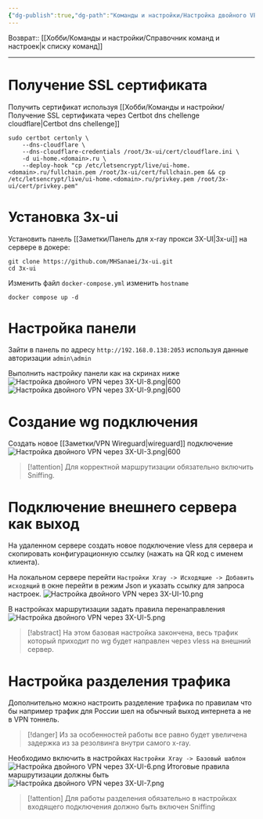 ```yaml
---
{"dg-publish":true,"dg-path":"Команды и настройки/Настройка двойного VPN через 3X-UI.md","permalink":"/komandy-i-nastrojki/nastrojka-dvojnogo-vpn-cherez-3-x-ui/","updated":"2024-09-03T16:11:27+03:00"}
---
```


Возврат:: [[Хобби/Команды и настройки/Справочник команд и настроек\|к списку команд]]

---
# Получение SSL сертификата

Получить сертификат используя [[Хобби/Команды и настройки/Получение SSL сертификата через Certbot dns chellenge cloudflare\|Certbot dns chellenge]] 

```shell
sudo certbot certonly \
	--dns-cloudflare \  
	--dns-cloudflare-credentials /root/3x-ui/cert/cloudflare.ini \
	-d ui-home.<domain>.ru \
	--deploy-hook "cp /etc/letsencrypt/live/ui-home.<domain>.ru/fullchain.pem /root/3x-ui/cert/fullchain.pem && cp /etc/letsencrypt/live/ui-home.<domain>.ru/privkey.pem /root/3x-ui/cert/privkey.pem"
```

# Установка 3x-ui

Установить панель [[Заметки/Панель для x-ray прокси 3X-UI\|3x-ui]] на сервере в докере:

```shell
git clone https://github.com/MHSanaei/3x-ui.git
cd 3x-ui
```

Изменить файл `docker-compose.yml` изменить `hostname`

```shell
docker compose up -d
```

# Настройка панели

Зайти в панель по адресу `http://192.168.0.138:2053` используя данные авторизации `admin\admin`

Выполнить настройку панели как на скринах ниже
![Настройка двойного VPN через 3X-UI-8.png|600](/img/user/%D0%98%D1%81%D1%85%D0%BE%D0%B4%D0%BD%D0%B8%D0%BA%D0%B8/%D0%9D%D0%B0%D1%81%D1%82%D1%80%D0%BE%D0%B9%D0%BA%D0%B0%20%D0%B4%D0%B2%D0%BE%D0%B9%D0%BD%D0%BE%D0%B3%D0%BE%20VPN%20%D1%87%D0%B5%D1%80%D0%B5%D0%B7%203X-UI-8.png)
![Настройка двойного VPN через 3X-UI-9.png|600](/img/user/%D0%98%D1%81%D1%85%D0%BE%D0%B4%D0%BD%D0%B8%D0%BA%D0%B8/%D0%9D%D0%B0%D1%81%D1%82%D1%80%D0%BE%D0%B9%D0%BA%D0%B0%20%D0%B4%D0%B2%D0%BE%D0%B9%D0%BD%D0%BE%D0%B3%D0%BE%20VPN%20%D1%87%D0%B5%D1%80%D0%B5%D0%B7%203X-UI-9.png)
# Создание wg подключения

Создать новое [[Заметки/VPN Wireguard\|wireguard]] подключение 
![Настройка двойного VPN через 3X-UI-3.png|600](/img/user/%D0%98%D1%81%D1%85%D0%BE%D0%B4%D0%BD%D0%B8%D0%BA%D0%B8/%D0%9D%D0%B0%D1%81%D1%82%D1%80%D0%BE%D0%B9%D0%BA%D0%B0%20%D0%B4%D0%B2%D0%BE%D0%B9%D0%BD%D0%BE%D0%B3%D0%BE%20VPN%20%D1%87%D0%B5%D1%80%D0%B5%D0%B7%203X-UI-3.png)
> [!attention]
> Для корректной маршрутизации обязательно включить Sniffing.

# Подключение внешнего сервера как выход

На удаленном сервере создать новое подключение vless для сервера и скопировать конфигурационную ссылку (нажать на QR код с именем клиента).

На локальном сервере перейти `Настройки Xray -> Исходящие -> Добавить исходящий` в окне перейти в режим Json и указать ссылку для запроса настроек.
![Настройка двойного VPN через 3X-UI-10.png](/img/user/%D0%98%D1%81%D1%85%D0%BE%D0%B4%D0%BD%D0%B8%D0%BA%D0%B8/%D0%9D%D0%B0%D1%81%D1%82%D1%80%D0%BE%D0%B9%D0%BA%D0%B0%20%D0%B4%D0%B2%D0%BE%D0%B9%D0%BD%D0%BE%D0%B3%D0%BE%20VPN%20%D1%87%D0%B5%D1%80%D0%B5%D0%B7%203X-UI-10.png)

В настройках маршрутизации задать правила перенаправления
![Настройка двойного VPN через 3X-UI-5.png](/img/user/%D0%98%D1%81%D1%85%D0%BE%D0%B4%D0%BD%D0%B8%D0%BA%D0%B8/%D0%9D%D0%B0%D1%81%D1%82%D1%80%D0%BE%D0%B9%D0%BA%D0%B0%20%D0%B4%D0%B2%D0%BE%D0%B9%D0%BD%D0%BE%D0%B3%D0%BE%20VPN%20%D1%87%D0%B5%D1%80%D0%B5%D0%B7%203X-UI-5.png)

> [!abstract]
> На этом базовая настройка закончена, весь трафик который приходит по wg будет направлен через vless на внешний сервер.

# Настройка разделения трафика
Дополнительно можно настроить разделение трафика по правилам что бы например трафик для России шел на обычный выход интернета а не в VPN тоннель.
> [!danger]
> Из за особенностей работы все равно будет увеличена задержка из за резолвинга внутри самого x-ray. 

Необходимо включить в настройках `Настройки Xray -> Базовый шаблон`
![Настройка двойного VPN через 3X-UI-6.png](/img/user/%D0%98%D1%81%D1%85%D0%BE%D0%B4%D0%BD%D0%B8%D0%BA%D0%B8/%D0%9D%D0%B0%D1%81%D1%82%D1%80%D0%BE%D0%B9%D0%BA%D0%B0%20%D0%B4%D0%B2%D0%BE%D0%B9%D0%BD%D0%BE%D0%B3%D0%BE%20VPN%20%D1%87%D0%B5%D1%80%D0%B5%D0%B7%203X-UI-6.png)
Итоговые правила маршрутизации должны быть
![Настройка двойного VPN через 3X-UI-7.png](/img/user/%D0%98%D1%81%D1%85%D0%BE%D0%B4%D0%BD%D0%B8%D0%BA%D0%B8/%D0%9D%D0%B0%D1%81%D1%82%D1%80%D0%BE%D0%B9%D0%BA%D0%B0%20%D0%B4%D0%B2%D0%BE%D0%B9%D0%BD%D0%BE%D0%B3%D0%BE%20VPN%20%D1%87%D0%B5%D1%80%D0%B5%D0%B7%203X-UI-7.png)
> [!attention]
> Для работы разделения обязательно в настройках входящего подключения должно быть включен Sniffing
